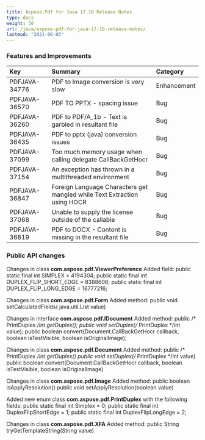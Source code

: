 ```yaml
---
title: Aspose.Pdf for Java 17.10 Release Notes
type: docs
weight: 30
url: /java/aspose-pdf-for-java-17-10-release-notes/
lastmod: "2021-06-05"
---
```


### **Features and Improvements**

|**Key**|**Summary**|**Category**|
| :- | :- | :- |
|PDFJAVA-34776|PDF to Image conversion is very slow|Enhancement|
|PDFJAVA-36570|PDF TO PPTX - spacing issue|Bug|
|PDFJAVA-36260|PDF to PDF/A_1b - Text is garbled in resultant file|Bug|
|PDFJAVA-36435|PDF to pptx (java) conversion issues|Bug|
|PDFJAVA-37099|Too much memory usage when calling delegate CallBackGetHocr|Bug|
|PDFJAVA-37154|An exception has thrown in a multithreaded environment|Bug|
|PDFJAVA-36847|Foreign Language Characters get mangled while Text Extraction using HOCR|Bug|
|PDFJAVA-37068|Unable to supply the license outside of the callable|Bug|
|PDFJAVA-36819|PDF to DOCX - Content is missing in the resultant file|Bug|
### **Public API changes**
Changes in class **com.aspose.pdf.ViewerPreference**
Added field:
public static final int SIMPLEX = 4194304;
public static final int DUPLEX_FLIP_SHORT_EDGE = 8388608;
public static final int DUPLEX_FLIP_LONG_EDGE = 16777216;

Changes in class **com.aspose.pdf.Form**
Added method:
public void setCalculatedFields( java.util.List<Field> value)

Changes in interface **com.aspose.pdf.IDocument**
Added method:
public /* PrintDuplex */int getDuplex();
public void setDuplex(/* PrintDuplex */int value);
public boolean convert(Document.CallBackGetHocr callback, boolean isTestVisible, boolean isOriginalImage);

Changes in class **com.aspose.pdf.Document**
Added method:
public /* PrintDuplex */int getDuplex()
public void setDuplex(/* PrintDuplex */int value)
public boolean convert(Document.CallBackGetHocr callback, boolean isTestVisible, boolean isOriginalImage)

Changes in class **com.aspose.pdf.Image**
Added method:
public boolean isApplyResolution()
public void setApplyResolution(boolean value)

Added new enum class **com.aspose.pdf.PrintDuplex** with the following fields:
public static final int Simplex = 0;
public static final int DuplexFlipShortEdge = 1;
public static final int DuplexFlipLongEdge = 2;

Changes in class **com.aspose.pdf.XFA**
Added method:
public String tryGetTemplateString(String value)
